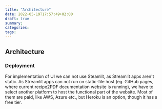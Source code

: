 ```yaml
---
title: "Architecture"
date: 2022-05-19T17:57:49+02:00
draft: true
summary: 
categories:
tags:
---
```


## Architecture

### Deployment

For implementation of UI we can not use Steamlit, as Streamlit apps aren't static. As Streamlit apps can not run on static-file host (eg. GitHub pages, where current recipe2PDF documentation website is running), we have to select another platform to host the functional part of the website. Most of them are paid, like AWS, Azure etc., but Heroku is an option, though it has a free tier.